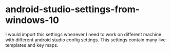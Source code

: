 # android-studio-settings-from-windows-10
I would import this settings whenever I need to work on different machine with different android studio config settings. This settings contain many live templates and key maps.
